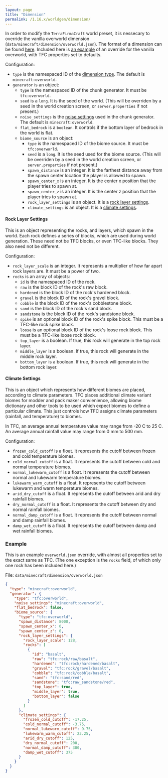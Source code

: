 ```yaml
---
layout: page
title: "Dimension"
permalink: /1.16.x/worldgen/dimension/
---
```


In order to modify the `TerraFirmaCraft` world preset, it is nessecary to override the vanilla overworld dimension (`data/minecraft/dimension/overworld.json`). The format of a dimension can be found [here](https://minecraft.fandom.com/wiki/Custom_dimension#Dimension_syntax). Included here is [an example](#example) of an override for the vanilla overworld, with TFC properties set to defaults.

Configuration:

- `type` is the namespaced ID of the [dimension type](https://minecraft.fandom.com/wiki/Custom_dimension#Dimension_type). The default is `minecraft:overworld`.
- `generator` is an object:
    - `type` is the namespaced ID of the chunk generator. It must be `tfc:overworld`.
    - `seed` is a `long`. It is the seed of the world. (This will be overriden by a seed in the world creation screen, or `server.properties` if not present.)
    - `noise_settings` is the [noise settings](https://minecraft.fandom.com/wiki/Custom_world_generation#Noise_settings) used in the chunk generator. The default is `minecraft:overworld`.
    - `flat_bedrock` is a `boolean`. It controls if the bottom layer of bedrock in the world is flat.
    - `biome_source` is an object:
        - `type` is the namespaced ID of the biome source. It must be `tfc:overworld`.
        - `seed` is a `long`. It is the seed used for the biome source. (This will be overriden by a seed in the world creation screen, or `server.properties` if not present.)
        - `spawn_distance` is an integer. It is the farthest distance away from the spawn center location the player is allowed to spawn.
        - `spawn_center_x` is an integer. It is the center x position that the player tries to spawn at.
        - `spawn_center_z` is an integer. It is the center z position that the player tries to spawn at.
        - `rock_layer_settings` is an object. It is a [rock layer settings](#rock-layer-settings).
        - `climate_settings` is an object. It is a [climate settings](#climate-settings).

#### Rock Layer Settings

This is an object representing the rocks, and layers, which spawn in the world. Each rock defines a series of blocks, which are used during world generation. These need not be TFC blocks, or even TFC-like blocks. They also need not be different.

Configuration:

- `rock_layer_scale` is an integer. It represents a multiplier of how far apart rock layers are. It must be a power of two.
- `rocks` is an array of objects:
    - `id` is the namespaced ID of the rock.
    - `raw` is the block ID of the rock's raw block.
    - `hardened` is the block ID of the rock's hardened block.
    - `gravel` is the block ID of the rock's gravel block.
    - `cobble` is the block ID of the rock's cobblestone block.
    - `sand` is the block ID of the rock's sand block.
    - `sandstone` is the block ID of the rock's sandstone block.
    - `spike` is an optional block ID of the rock's spike block. This must be a TFC-like rock spike block.
    - `loose` is an optional block ID of the rock's loose rock block. This must be a TFC-like loose rock block.
    - `top_layer` is a boolean. If true, this rock will generate in the top rock layer.
    - `middle_layer` is a boolean. If true, this rock will generate in the middle rock layer.
    - `bottom_layer` is a boolean. If true, this rock will generate in the bottom rock layer.

#### Climate Settings

This is an object which represents how different biomes are placed, according to climate parameters. TFC places additional climate variant biomes for modder and pack maker convienience, allowing biome dictionary and other tools to be used which expect biomes to define a particular climate. This just controls how TFC assigns climate parameters (rainfall, and temperature) to biomes.

In TFC, an average annual temperature value may range from -20 C to 25 C. An average annual rainfall value may range from 0 mm to 500 mm.

Configuration:

- `frozen_cold_cutoff` is a float. It represents the cutoff between frozen and cold temperature biomes.
- `cold_normal_cutoff` is a float. It represents the cutoff between cold and normal temperature biomes.
- `normal_lukewarm_cutoff` is a float. It represents the cutoff between normal and lukewarm temperature biomes.
- `lukewarm_warm_cutoff` is a float. It represents the cutoff between lukewarm and warm temperature biomes.
- `arid_dry_cutoff` is a float. It represents the cutoff between arid and dry rainfall biomes.
- `dry_normal_cutoff` is a float. It represents the cutoff between dry and normal rainfall biomes.
- `normal_damp_cutoff` is a float. It represents the cutoff between normal and damp rainfall biomes.
- `damp_wet_cutoff` is a float. It represents the cutoff between damp and wet rainfall biomes.


### Example

This is an example `overworld.json` override, with almost all properties set to the exact same as TFC. (The one exception is the `rocks` field, of which only one rock has been included here.)

File: `data/minecraft/dimension/overworld.json`
```json
{
  "type": "minecraft:overworld",
  "generator": {
    "type": "tfc:overworld",
    "noise_settings": "minecraft:overworld",
    "flat_bedrock": false,
    "biome_source": {
      "type": "tfc:overworld",
      "spawn_distance": 8000,
      "spawn_center_x": 0,
      "spawn_center_z": 0,
      "rock_layer_settings": {
        "rock_layer_scale": 128,
        "rocks": [
          {
            "id": "basalt",
            "raw": "tfc:rock/raw/basalt",
            "hardened": "tfc:rock/hardened/basalt",
            "gravel": "tfc:rock/gravel/basalt",
            "cobble": "tfc:rock/cobble/basalt",
            "sand": "tfc:sand/red",
            "sandstone": "tfc:raw_sandstone/red",
            "top_layer": true,
            "middle_layer": true,
            "bottom_layer": false
          }
        ]
      },
      "climate_settings": {
        "frozen_cold_cutoff": -17.25,
        "cold_normal_cutoff": -3.75,
        "normal_lukewarm_cutoff": 9.75,
        "lukewarm_warm_cutoff": 23.25,
        "arid_dry_cutoff": 125,
        "dry_normal_cutoff": 200,
        "normal_damp_cutoff": 300,
        "damp_wet_cutoff": 375
      }
    }
  }
}
```